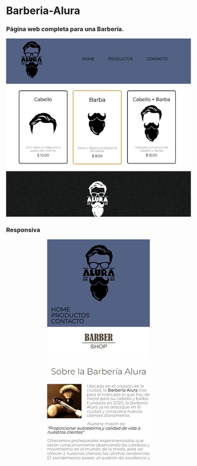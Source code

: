 # Barberia-Alura
<h3>Página web completa para una Barbería.</h3>

<p align="center">
<img src="imagenes/imagenes/Desing.jpeg" alt="Diseño Web">
</p>

<h3>Responsiva</h3> 

<p align="center">
<img src="imagenes/imagenes/Responsive.jpeg" alt="Diseño Responsividad">
</p>
